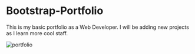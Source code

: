 # Bootstrap-Portfolio

This is my basic portfolio as a Web Developer. I will be adding new projects as I learn more cool staff.

![portfolio](https://user-images.githubusercontent.com/28827821/31683377-182d765e-b33a-11e7-982c-367d56a0734e.JPG)
